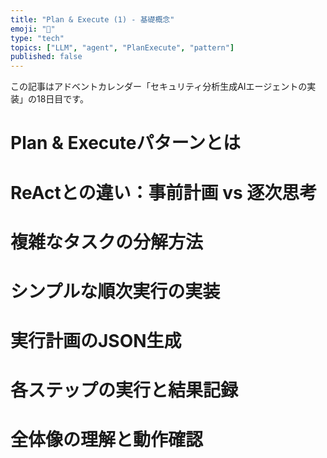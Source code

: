 ```yaml
---
title: "Plan & Execute (1) - 基礎概念"
emoji: "🤖"
type: "tech"
topics: ["LLM", "agent", "PlanExecute", "pattern"]
published: false
---
```


この記事はアドベントカレンダー「セキュリティ分析生成AIエージェントの実装」の18日目です。

# Plan & Executeパターンとは

# ReActとの違い：事前計画 vs 逐次思考

# 複雑なタスクの分解方法

# シンプルな順次実行の実装

# 実行計画のJSON生成

# 各ステップの実行と結果記録

# 全体像の理解と動作確認
